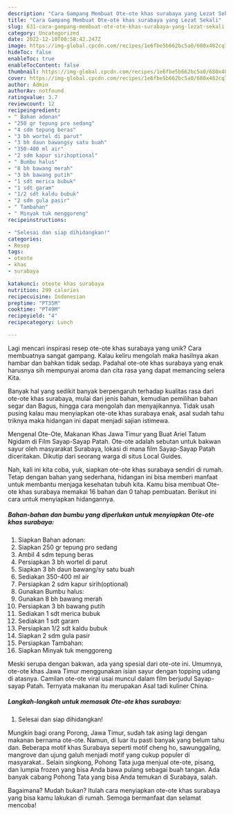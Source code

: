 ```yaml
---
description: "Cara Gampang Membuat Ote-ote khas surabaya yang Lezat Sekali"
title: "Cara Gampang Membuat Ote-ote khas surabaya yang Lezat Sekali"
slug: 631-cara-gampang-membuat-ote-ote-khas-surabaya-yang-lezat-sekali
category: Uncategorized
date: 2022-12-10T00:58:42.247Z
image: https://img-global.cpcdn.com/recipes/1e6fbe5b662bc5a0/680x482cq70/ote-ote-khas-surabaya-foto-resep-utama.jpg
hideToc: false
enableToc: true
enableTocContent: false
thumbnail: https://img-global.cpcdn.com/recipes/1e6fbe5b662bc5a0/680x482cq70/ote-ote-khas-surabaya-foto-resep-utama.jpg
cover: https://img-global.cpcdn.com/recipes/1e6fbe5b662bc5a0/680x482cq70/ote-ote-khas-surabaya-foto-resep-utama.jpg
author: Admin
authorAv: notfound
ratingvalue: 3.7
reviewcount: 12
recipeingredient:
- " Bahan adonan"
- "250 gr tepung pro sedang"
- "4 sdm tepung beras"
- "3 bh wortel di parut"
- "3 bh daun bawangsy satu buah"
- "350-400 ml air"
- "2 sdm kapur sirihoptional"
- " Bumbu halus"
- "8 bh bawang merah"
- "3 bh bawang putih"
- "1 sdt merica bubuk"
- "1 sdt garam"
- "1/2 sdt kaldu bubuk"
- "2 sdm gula pasir"
- " Tambahan"
- " Minyak tuk menggoreng"
recipeinstructions:

- "Selesai dan siap dihidangkan!"
categories:
- Resep
tags:
- oteote
- khas
- surabaya

katakunci: oteote khas surabaya 
nutrition: 299 calories
recipecuisine: Indonesian
preptime: "PT35M"
cooktime: "PT49M"
recipeyield: "4"
recipecategory: Lunch

---
```





Lagi mencari inspirasi resep ote-ote khas surabaya yang unik? Cara membuatnya sangat gampang. Kalau keliru mengolah maka hasilnya akan hambar dan bahkan tidak sedap. Padahal ote-ote khas surabaya yang enak harusnya sih mempunyai aroma dan cita rasa yang dapat memancing selera Kita.





Banyak hal yang sedikit banyak berpengaruh terhadap kualitas rasa dari ote-ote khas surabaya, mulai dari jenis bahan, kemudian pemilihan bahan segar dan Bagus, hingga cara mengolah dan menyajikannya. Tidak usah pusing kalau mau menyiapkan ote-ote khas surabaya enak,      asal sudah tahu triknya maka hidangan ini dapat menjadi sajian istimewa.














Mengenal Ote-Ote, Makanan Khas Jawa Timur yang Buat Ariel Tatum Ngidam di Film Sayap-Sayap Patah. Ote-ote adalah sebutan untuk bakwan sayur oleh masyarakat Surabaya, lokasi di mana film Sayap-Sayap Patah diceritakan. Dikutip dari seorang warga di situs Local Guides.






Nah, kali ini kita coba, yuk, siapkan ote-ote khas surabaya sendiri di rumah. Tetap dengan bahan yang sederhana, hidangan ini bisa memberi manfaat untuk membantu menjaga kesehatan tubuh kita. Kamu bisa membuat Ote-ote khas surabaya memakai 16 bahan dan 0 tahap pembuatan. Berikut ini cara untuk menyiapkan hidangannya.

<!--inarticleads1-->

##### Bahan-bahan dan bumbu yang diperlukan untuk menyiapkan Ote-ote khas surabaya:

1. Siapkan  Bahan adonan:
1. Siapkan 250 gr tepung pro sedang
1. Ambil 4 sdm tepung beras
1. Persiapkan 3 bh wortel di parut
1. Siapkan 3 bh daun bawang/sy satu buah
1. Sediakan 350-400 ml air
1. Persiapkan 2 sdm kapur sirih(optional)
1. Gunakan  Bumbu halus:
1. Gunakan 8 bh bawang merah
1. Persiapkan 3 bh bawang putih
1. Sediakan 1 sdt merica bubuk
1. Sediakan 1 sdt garam
1. Persiapkan 1/2 sdt kaldu bubuk
1. Siapkan 2 sdm gula pasir
1. Persiapkan  Tambahan:
1. Siapkan  Minyak tuk menggoreng


Meski serupa dengan bakwan, ada yang spesial dari ote-ote ini. Umumnya, ote-ote khas Jawa Timur menggunakan isian sayur dengan topping udang di atasnya. Camilan ote-ote viral usai muncul dalam film berjudul Sayap-sayap Patah. Ternyata makanan itu merupakan Asal tadi kuliner China. 

<!--inarticleads2-->

##### Langkah-langkah untuk memasak Ote-ote khas surabaya:


1. Selesai dan siap dihidangkan!

Mungkin bagi orang Porong, Jawa Timur, sudah tak asing lagi dengan makanan bernama ote-ote. Namun, di luar itu pasti banyak yang belum tahu dan. Beberapa motif khas Surabaya seperti motif cheng ho, sawunggaling, mangrove dan ujung galuh menjadi motif yang cukup populer di masyarakat.. Selain singkong, Pohong Tata juga menjual ote-ote, pisang, dan lumpia frozen yang bisa Anda bawa pulang sebagai buah tangan. Ada banyak cabang Pohong Tata yang bisa Anda temukan di Surabaya, salah. 

Bagaimana? Mudah bukan? Itulah cara menyiapkan ote-ote khas surabaya yang bisa kamu lakukan di rumah. Semoga bermanfaat dan selamat mencoba!
